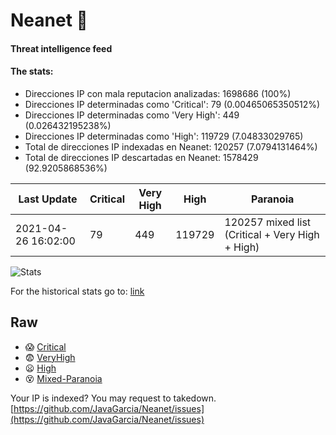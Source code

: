 # Neanet :hocho:
#### Threat intelligence feed
#### The stats:

- Direcciones IP con mala reputacion analizadas: 1698686 (100%)
- Direcciones IP determinadas como 'Critical':  79 (0.00465065350512%)
- Direcciones IP determinadas como 'Very High':  449 (0.026432195238%)
- Direcciones IP determinadas como 'High':  119729 (7.04833029765)
- Total de direcciones IP indexadas en Neanet:  120257 (7.0794131464%)
- Total de direcciones IP descartadas en Neanet:  1578429 (92.9205868536%)

| Last Update | Critical | Very High | High | Paranoia |
| --- | --- | --- | --- | --- |
| 2021-04-26 16:02:00 | 79 | 449 | 119729 | 120257 mixed list (Critical + Very High + High)|

![Stats](https://docs.google.com/spreadsheets/d/e/2PACX-1vSnaNMIXVabIpDJjufMlzH7poXnshF3mgd8Is1g9ytUEzVsP5my4Trn8f-xkoLLQ38xpL3HtmUexLo6/pubchart?oid=501124687&format=image)

For the historical stats go to: [link](/stats.csv)
## Raw
- :scream: [Critical](https://raw.githubusercontent.com/JavaGarcia/Neanet/master/blacklists/neanet_critical.txt)
- :fearful: [VeryHigh](https://raw.githubusercontent.com/JavaGarcia/Neanet/master/blacklists/neanet_veryHigh.txtt)
- :frowning: [High](https://raw.githubusercontent.com/JavaGarcia/Neanet/master/blacklists/neanet_high.txt)
- :dizzy_face: [Mixed-Paranoia](https://raw.githubusercontent.com/JavaGarcia/Neanet/master/blacklists/neanet_all.txt)


Your IP is indexed? You may request to takedown. [https://github.com/JavaGarcia/Neanet/issues](https://github.com/JavaGarcia/Neanet/issues)

















































































































































































































































































































































































































































































































































































































































































































































































































































































































































































































































































































































































































































































































































































































































































































































































































































































































































































































































































































































































































































































































































































































































































































































































































































































































































































































































































































































































































































































































































































































































































































































































































































































































































































































































































































































































































































































































































































































































































































































































































































































































































































































































































































































































































































































































































































































































































































































































































































































































































































































































































































































































































































































































































































































































































































































































































































































































































































































































































































































































































































































































